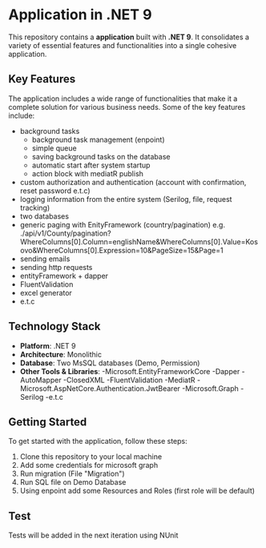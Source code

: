 # Application in .NET 9

This repository contains a **application** built with **.NET 9**. It consolidates a variety of essential features and functionalities into a single cohesive application.

## Key Features

The application includes a wide range of functionalities that make it a complete solution for various business needs. Some of the key features include:

- background tasks
    - background task management (enpoint)
    - simple queue 
    - saving background tasks on the database
    - automatic start after system startup
    - action block with mediatR publish
- custom authorization and authentication (account with confirmation, reset password e.t.c)
- logging information from the entire system (Serilog, file, request tracking)
- two databases
- generic paging with EnityFramework (country/pagination) e.g. ./api/v1/County/pagination?WhereColumns[0].Column=englishName&WhereColumns[0].Value=Kosovo&WhereColumns[0].Expression=10&PageSize=15&Page=1
- sending emails
- sending http requests
- entityFramework + dapper
- FluentValidation
- excel generator
- e.t.c

## Technology Stack

- **Platform**: .NET 9
- **Architecture**: Monolithic
- **Database**: Two MsSQL databases (Demo, Permission)
- **Other Tools & Libraries**: 
        -Microsoft.EntityFrameworkCore
        -Dapper
        -AutoMapper
        -ClosedXML
        -FluentValidation
        -MediatR
        -Microsoft.AspNetCore.Authentication.JwtBearer
        -Microsoft.Graph 
        -Serilog
        -e.t.c

## Getting Started

To get started with the application, follow these steps:

1. Clone this repository to your local machine
2. Add some credentials for microsoft graph
3. Run migration (File "Migration")
4. Run SQL file on Demo Database
5. Using enpoint add some Resources and Roles (first role will be default)

## Test
Tests will be added in the next iteration using NUnit
